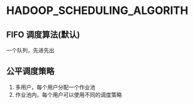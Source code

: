 # HADOOP_SCHEDULING_ALGORITH
## FIFO 调度算法(默认)
一个队列，先进先出

## 公平调度策略
1. 多用户，每个用户分配一个作业池
2. 作业池内，每个用户可以使用不同的调度策略

## 